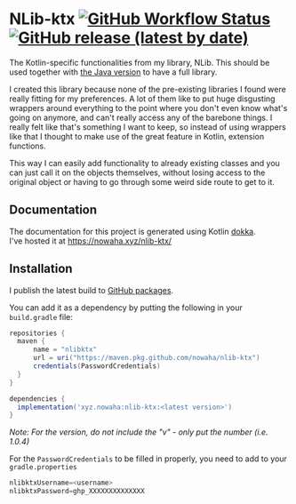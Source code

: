 # NLib-ktx <a href="https://github.com/Nowaha/NLib-ktx/releases/"><img alt="GitHub Workflow Status" src="https://img.shields.io/github/workflow/status/nowaha/nlib-ktx/Gradle%20Package"></a> <a href="https://github.com/Nowaha/NLib-ktx/packages/1712122"><img alt="GitHub release (latest by date)" src="https://img.shields.io/github/v/release/nowaha/nlib-ktx?display_name=tag"></a>

The Kotlin-specific functionalities from my library, NLib. This should be used together with [the Java version](https://github.com/Nowaha/NLib) to have a full library.

I created this library because none of the pre-existing libraries I found were really fitting for my preferences. A lot of them like to put huge disgusting wrappers
around everything to the point where you don't even know what's going on anymore, and can't really access any of the barebone things. I really felt like that's
something I want to keep, so instead of using wrappers like that I thought to make use of the great feature in Kotlin, extension functions.

This way I can easily add functionality to already existing classes and you can just call it on the objects themselves, without losing access to the original object
or having to go through some weird side route to get to it.

## Documentation
The documentation for this project is generated using Kotlin [dokka](https://github.com/Kotlin/dokka).\
I've hosted it at https://nowaha.xyz/nlib-ktx/

## Installation
I publish the latest build to [GitHub packages](https://github.com/Nowaha/NLib-ktx/packages/1712122).

You can add it as a dependency by putting the following in your `build.gradle` file:
```groovy
repositories {
  maven {
      name = "nlibktx"
      url = uri("https://maven.pkg.github.com/nowaha/nlib-ktx")
      credentials(PasswordCredentials)
  }
}
```

```groovy
dependencies {
  implementation('xyz.nowaha:nlib-ktx:<latest version>')
}
```
*Note: For the version, do not include the "v" - only put the number (i.e. 1.0.4)*

For the `PasswordCredentials` to be filled in properly, you need to add to your `gradle.properties`
```groovy
nlibktxUsername=<username>
nlibktxPassword=ghp_XXXXXXXXXXXXXX
```
